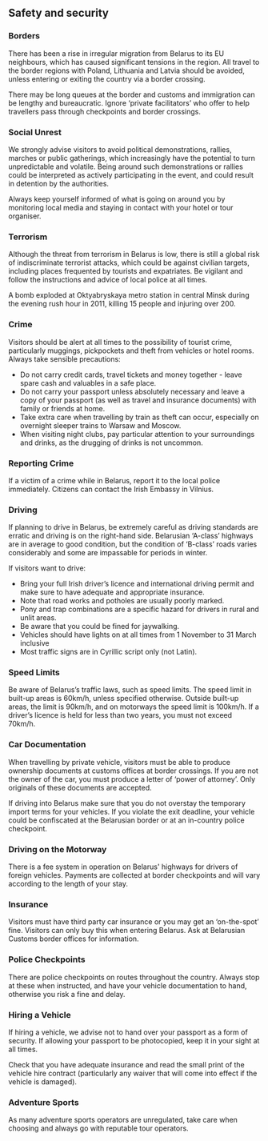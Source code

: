 ## Safety and security

### **Borders**

There has been a rise in irregular migration from Belarus to its EU neighbours, which has caused significant tensions in the region. All travel to the border regions with Poland, Lithuania and Latvia should be avoided, unless entering or exiting the country via a border crossing.

There may be long queues at the border and customs and immigration can be lengthy and bureaucratic. Ignore ‘private facilitators’ who offer to help travellers pass through checkpoints and border crossings.

### **Social Unrest**

We strongly advise visitors to avoid political demonstrations, rallies, marches or public gatherings, which increasingly have the potential to turn unpredictable and volatile. Being around such demonstrations or rallies could be interpreted as actively participating in the event, and could result in detention by the authorities.

Always keep yourself informed of what is going on around you by monitoring local media and staying in contact with your hotel or tour organiser.

### **Terrorism**

Although the threat from terrorism in Belarus is low, there is still a global risk of indiscriminate terrorist attacks, which could be against civilian targets, including places frequented by tourists and expatriates. Be vigilant and follow the instructions and advice of local police at all times.

A bomb exploded at Oktyabryskaya metro station in central Minsk during the evening rush hour in 2011, killing 15 people and injuring over 200.

### **Crime**

Visitors should be alert at all times to the possibility of tourist crime, particularly muggings, pickpockets and theft from vehicles or hotel rooms. Always take sensible precautions:

* Do not carry credit cards, travel tickets and money together - leave spare cash and valuables in a safe place.
* Do not carry your passport unless absolutely necessary and leave a copy of your passport (as well as travel and insurance documents) with family or friends at home.
* Take extra care when travelling by train as theft can occur, especially on overnight sleeper trains to Warsaw and Moscow.
* When visiting night clubs, pay particular attention to your surroundings and drinks, as the drugging of drinks is not uncommon.

### **Reporting Crime**

If a victim of a crime while in Belarus, report it to the local police immediately. Citizens can contact the Irish Embassy in Vilnius.

### **Driving**

If planning to drive in Belarus, be extremely careful as driving standards are erratic and driving is on the right-hand side. Belarusian ‘A-class’ highways are in average to good condition, but the condition of ‘B-class’ roads varies considerably and some are impassable for periods in winter.

If visitors want to drive:

* Bring your full Irish driver’s licence and international driving permit and make sure to have adequate and appropriate insurance.
* Note that road works and potholes are usually poorly marked.
* Pony and trap combinations are a specific hazard for drivers in rural and unlit areas.
* Be aware that you could be fined for jaywalking.
* Vehicles should have lights on at all times from 1 November to 31 March inclusive
* Most traffic signs are in Cyrillic script only (not Latin).

### **Speed Limits**

Be aware of Belarus’s traffic laws, such as speed limits. The speed limit in built-up areas is 60km/h, unless specified otherwise. Outside built-up areas, the limit is 90km/h, and on motorways the speed limit is 100km/h. If a driver’s licence is held for less than two years, you must not exceed 70km/h.

### **Car Documentation**

When travelling by private vehicle, visitors must be able to produce ownership documents at customs offices at border crossings. If you are not the owner of the car, you must produce a letter of ‘power of attorney’. Only originals of these documents are accepted.

If driving into Belarus make sure that you do not overstay the temporary import terms for your vehicles. If you violate the exit deadline, your vehicle could be confiscated at the Belarusian border or at an in-country police checkpoint.

### **Driving on the Motorway**

There is a fee system in operation on Belarus' highways for drivers of foreign vehicles. Payments are collected at border checkpoints and will vary according to the length of your stay.

### **Insurance**

Visitors must have third party car insurance or you may get an ‘on-the-spot’ fine. Visitors can only buy this when entering Belarus. Ask at Belarusian Customs border offices for information.

### **Police Checkpoints**

There are police checkpoints on routes throughout the country. Always stop at these when instructed, and have your vehicle documentation to hand, otherwise you risk a fine and delay.

### **Hiring a Vehicle**

If hiring a vehicle, we advise not to hand over your passport as a form of security. If allowing your passport to be photocopied, keep it in your sight at all times.

Check that you have adequate insurance and read the small print of the vehicle hire contract (particularly any waiver that will come into effect if the vehicle is damaged).

### **Adventure Sports**

As many adventure sports operators are unregulated, take care when choosing and always go with reputable tour operators.